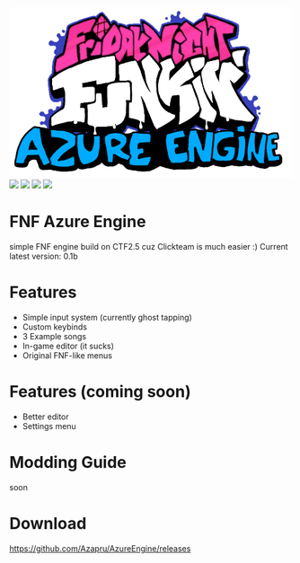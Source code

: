 ![logo](https://raw.githubusercontent.com/Azapru/AzureEngine/main/assets/logo.png "logo")
![](https://img.shields.io/github/stars/azapru/azureengine.svg) ![](https://img.shields.io/github/release/azapru/azureengine.md.svg) ![](https://img.shields.io/github/issues/azapru/azureengine.svg) ![](https://img.shields.io/github/repo-size/azapru/azureengine.svg)

# FNF Azure Engine
simple FNF engine build on CTF2.5
cuz Clickteam is much easier :)
Current latest version:  0.1b

# Features
- Simple input system (currently ghost tapping)
- Custom keybinds
- 3 Example songs
- In-game editor (it sucks)
- Original FNF-like menus

# Features (coming soon)
- Better editor
- Settings menu

# Modding Guide
soon

# Download
https://github.com/Azapru/AzureEngine/releases